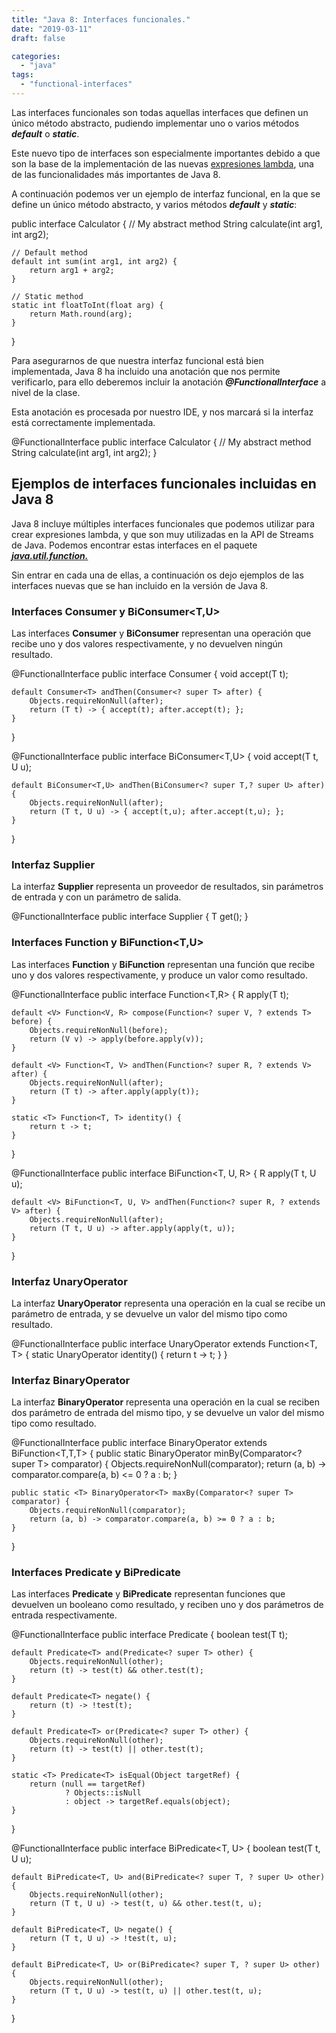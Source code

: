 ```yaml
---
title: "Java 8: Interfaces funcionales."
date: "2019-03-11"
draft: false

categories:
  - "java"
tags:
  - "functional-interfaces"
---
```


Las interfaces funcionales son todas aquellas interfaces que definen un único método abstracto, pudiendo implementar uno o varios métodos **_default_** o **_static_**.

Este nuevo tipo de interfaces son especialmente importantes debido a que son la base de la implementación de las nuevas [expresiones lambda](https://davidfuentes.blog/2019/02/03/java-8-expresiones-lambda/), una de las funcionalidades más importantes de Java 8.

A continuación podemos ver un ejemplo de interfaz funcional, en la que se define un único método abstracto, y varios métodos **_default_** y **_static_**:

public interface Calculator {
    // My abstract method
    String calculate(int arg1, int arg2);

    // Default method
    default int sum(int arg1, int arg2) {
        return arg1 + arg2;
    }

    // Static method
    static int floatToInt(float arg) {
        return Math.round(arg);
    }
}

Para asegurarnos de que nuestra interfaz funcional está bien implementada, Java 8 ha incluido una anotación que nos permite verificarlo, para ello deberemos incluir la anotación **_@FunctionalInterface_** a nivel de la clase.

Esta anotación es procesada por nuestro IDE, y nos marcará si la interfaz está correctamente implementada.

@FunctionalInterface
public interface Calculator {
    // My abstract method
    String calculate(int arg1, int arg2);
}

## Ejemplos de interfaces funcionales incluidas en Java 8

Java 8 incluye múltiples interfaces funcionales que podemos utilizar para crear expresiones lambda, y que son muy utilizadas en la API de Streams de Java. Podemos encontrar estas interfaces en el paquete **_[java.util.function.](https://docs.oracle.com/javase/8/docs/api/java/util/function/package-summary.html)_**

Sin entrar en cada una de ellas, a continuación os dejo ejemplos de las interfaces nuevas que se han incluido en la versión de Java 8.

### Interfaces Consumer<T> y BiConsumer<T,U>

Las interfaces **Consumer** y **BiConsumer** representan una operación que recibe uno y dos valores respectivamente, y no devuelven ningún resultado.

@FunctionalInterface
public interface Consumer<T> {
    void accept(T t);

    default Consumer<T> andThen(Consumer<? super T> after) {
        Objects.requireNonNull(after);
        return (T t) -> { accept(t); after.accept(t); };
    }
}

@FunctionalInterface
public interface BiConsumer<T,U> {
    void accept(T t, U u);

    default BiConsumer<T,U> andThen(BiConsumer<? super T,? super U> after) {
        Objects.requireNonNull(after);
        return (T t, U u) -> { accept(t,u); after.accept(t,u); };
    }
}

### Interfaz Supplier<T>

La interfaz **Supplier** representa un proveedor de resultados, sin parámetros de entrada y con un parámetro de salida.

@FunctionalInterface
public interface Supplier<T> {
    T get();
}

### Interfaces Function<T> y BiFunction<T,U>

Las interfaces **Function** y **BiFunction** representan una función que recibe uno y dos valores respectivamente, y produce un valor como resultado.

@FunctionalInterface
public interface Function<T,R> {
    R apply(T t);

    default <V> Function<V, R> compose(Function<? super V, ? extends T> before) {
        Objects.requireNonNull(before);
        return (V v) -> apply(before.apply(v));
    }

    default <V> Function<T, V> andThen(Function<? super R, ? extends V> after) {
        Objects.requireNonNull(after);
        return (T t) -> after.apply(apply(t));
    }

    static <T> Function<T, T> identity() {
        return t -> t;
    }
}

@FunctionalInterface
public interface BiFunction<T, U, R> {
    R apply(T t, U u);

    default <V> BiFunction<T, U, V> andThen(Function<? super R, ? extends V> after) {
        Objects.requireNonNull(after);
        return (T t, U u) -> after.apply(apply(t, u));
    }
}

### Interfaz UnaryOperator

La interfaz **UnaryOperator** representa una operación en la cual se recibe un parámetro de entrada, y se devuelve un valor del mismo tipo como resultado.

@FunctionalInterface
public interface UnaryOperator<T> extends Function<T, T> {
    static <T> UnaryOperator<T> identity() {
        return t -> t;
    }
}

### Interfaz BinaryOperator

La interfaz **BinaryOperator** representa una operación en la cual se reciben dos parámetro de entrada del mismo tipo, y se devuelve un valor del mismo tipo como resultado.

@FunctionalInterface
public interface BinaryOperator<T> extends BiFunction<T,T,T> {
    public static <T> BinaryOperator<T> minBy(Comparator<? super T> comparator) {
        Objects.requireNonNull(comparator);
        return (a, b) -> comparator.compare(a, b) <= 0 ? a : b;
    }

    public static <T> BinaryOperator<T> maxBy(Comparator<? super T> comparator) {
        Objects.requireNonNull(comparator);
        return (a, b) -> comparator.compare(a, b) >= 0 ? a : b;
    }
}

### Interfaces Predicate y BiPredicate

Las interfaces **Predicate** y **BiPredicate** representan funciones que devuelven un booleano como resultado, y reciben uno y dos parámetros de entrada respectivamente.

@FunctionalInterface
public interface Predicate<T> {
    boolean test(T t);

    default Predicate<T> and(Predicate<? super T> other) {
        Objects.requireNonNull(other);
        return (t) -> test(t) && other.test(t);
    }

    default Predicate<T> negate() {
        return (t) -> !test(t);
    }

    default Predicate<T> or(Predicate<? super T> other) {
        Objects.requireNonNull(other);
        return (t) -> test(t) || other.test(t);
    }

    static <T> Predicate<T> isEqual(Object targetRef) {
        return (null == targetRef)
                ? Objects::isNull
                : object -> targetRef.equals(object);
    }
}

@FunctionalInterface
public interface BiPredicate<T, U> {
    boolean test(T t, U u);

    default BiPredicate<T, U> and(BiPredicate<? super T, ? super U> other) {
        Objects.requireNonNull(other);
        return (T t, U u) -> test(t, u) && other.test(t, u);
    }

    default BiPredicate<T, U> negate() {
        return (T t, U u) -> !test(t, u);
    }

    default BiPredicate<T, U> or(BiPredicate<? super T, ? super U> other) {
        Objects.requireNonNull(other);
        return (T t, U u) -> test(t, u) || other.test(t, u);
    }
}
